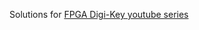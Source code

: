 Solutions for [FPGA Digi-Key youtube series](https://www.youtube.com/watch\?v\=lLg1AgA2Xoo\&list\=PLEBQazB0HUyT1WmMONxRZn9NmQ_9CIKhb)
